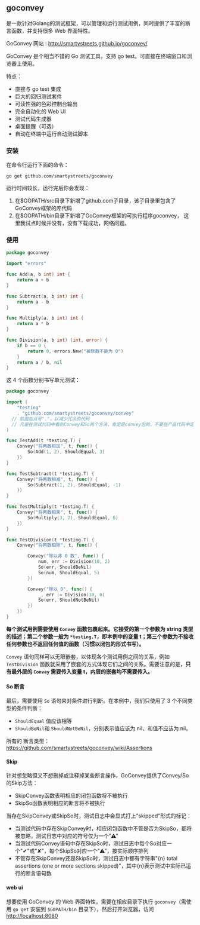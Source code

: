 ## goconvey

是一款针对Golang的测试框架，可以管理和运行测试用例，同时提供了丰富的断言函数，并支持很多 Web 界面特性。

GoConvey 网站 : http://smartystreets.github.io/goconvey/

GoConvey 是个相当不错的 Go 测试工具，支持 go test。可直接在终端窗口和浏览器上使用。

特点：

- 直接与 go test 集成
- 巨大的回归测试套件
- 可读性强的色彩控制台输出
- 完全自动化的 Web UI
- 测试代码生成器
- 桌面提醒（可选）
- 自动在终端中运行自动测试脚本



### 安装

在命令行运行下面的命令：

```
go get github.com/smartystreets/goconvey
```

运行时间较长，运行完后你会发现：

1. 在$GOPATH/src目录下新增了github.com子目录，该子目录里包含了GoConvey框架的库代码
2. 在$GOPATH/bin目录下新增了GoConvey框架的可执行程序goconvey， 这里我试点时候并没有，没有下载成功，网络问题。



### 使用

``` go
package goconvey

import "errors"

func Add(a, b int) int {
    return a + b
}

func Subtract(a, b int) int {
    return a - b
}

func Multiply(a, b int) int {
    return a * b
}

func Division(a, b int) (int, error) {
    if b == 0 {
        return 0, errors.New("被除数不能为 0")
    }
    return a / b, nil
}
```

这 4 个函数分别书写单元测试：

``` go
package goconvey

import (
    "testing"
    . "github.com/smartystreets/goconvey/convey" 
  // 前面加点号"."，以减少冗余的代码 
  // 凡是在测试代码中看到Convey和So两个方法，肯定是convey包的，不要在产品代码中定义相同的函数名
)

func TestAdd(t *testing.T) {
    Convey("将两数相加", t, func() {
        So(Add(1, 2), ShouldEqual, 3)
    })
}

func TestSubtract(t *testing.T) {
    Convey("将两数相减", t, func() {
        So(Subtract(1, 2), ShouldEqual, -1)
    })
}

func TestMultiply(t *testing.T) {
    Convey("将两数相乘", t, func() {
        So(Multiply(3, 2), ShouldEqual, 6)
    })
}

func TestDivision(t *testing.T) {
    Convey("将两数相除", t, func() {

        Convey("除以非 0 数", func() {
            num, err := Division(10, 2)
            So(err, ShouldBeNil)
            So(num, ShouldEqual, 5)
        })

        Convey("除以 0", func() {
            _, err := Division(10, 0)
            So(err, ShouldNotBeNil)
        })
    })
}
```

**每个测试用例需要使用 `Convey` 函数包裹起来。它接受的第一个参数为 string 类型的描述；第二个参数一般为 `*testing.T`，即本例中的变量 t；第三个参数为不接收任何参数也不返回任何值的函数（习惯以闭包的形式书写）。**

`Convey` 语句同样可以无限嵌套，以体现各个测试用例之间的关系，例如 `TestDivision` 函数就采用了嵌套的方式体现它们之间的关系。需要注意的是，**只有最外层的 `Convey` 需要传入变量 t，内层的嵌套均不需要传入。**



#### So 断言

最后，需要使用 `So` 语句来对条件进行判断。在本例中，我们只使用了 3 个不同类型的条件判断：

* `ShouldEqual` 值应该相等
* `ShouldBeNil`和 `ShouldNotBeNil`，分别表示值应该为 nil、和值不应该为 nil。

所有的 断言类型： https://github.com/smartystreets/goconvey/wiki/Assertions



#### Skip

针对想忽略但又不想删掉或注释掉某些断言操作，GoConvey提供了Convey/So的Skip方法：

- SkipConvey函数表明相应的闭包函数将不被执行
- SkipSo函数表明相应的断言将不被执行

当存在SkipConvey或SkipSo时，测试日志中会显式打上"skipped"形式的标记：

- 当测试代码中存在SkipConvey时，相应闭包函数中不管是否为SkipSo，都将被忽略，测试日志中对应的符号仅为一个"⚠"
- 当测试代码Convey语句中存在SkipSo时，测试日志中每个So对应一个"✔"或"✘"，每个SkipSo对应一个"⚠"，按实际顺序排列
- 不管存在SkipConvey还是SkipSo时，测试日志中都有字符串"{n} total assertions (one or more sections skipped)"，其中{n}表示测试中实际已运行的断言语句数



#### web ui

想要使用 GoConvey 的 Web 界面特性，需要在相应目录下执行 `goconvey`（需使用 `go get` 安装到 `$GOPATH/bin` 目录下），然后打开浏览器，访问 [http://localhost:8080](http://localhost:8080/)